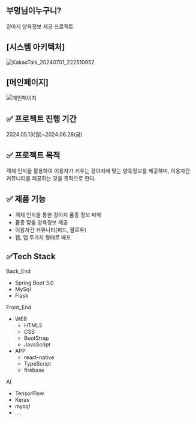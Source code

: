 ## **부멍님이누구니?**
강아지 양육정보 제공 프로젝트


## [시스템 아키텍처]
![KakaoTalk_20240701_222510952](https://github.com/tmdgjs306/FindBoomung/assets/58868717/ab9dd159-e339-4d35-b3d7-251f4d00d09a)

## [메인페이지]
![메인페이지](https://github.com/tmdgjs306/CloudAiProject_team1/assets/58868717/366d8900-df2c-4027-a180-224eaae187f0)

##  ✅ 프로젝트 진행 기간   
2024.05.13(월)~2024.06.28(금)

## ✅ 프로젝트 목적
객체 인식을 활용하여 이용자가 키우는 강아지에 맞는 양육정보를 제공하며, 
이용자간 커뮤니티를 제공하는 것을 목적으로 한다. 

## ✅ 제품 기능
- 객체 인식을 통한 강아지 품종 정보 파악 
- 품종 맞춤 양육정보 제공
- 이용자간 커뮤니티(피드, 팔로우)
- 웹, 앱 두가지 형태로 배포  

## ✅Tech Stack
 Back_End
- Spring Boot 3.0
- MySql
- Flask 

Front_End
- WEB
  - HTML5
  - CSS
  - BootStrap
  - JavaScript
- APP
    - react-native
    - TypeScript
    - firebase 

AI
- TensorFlow 
- Keras 
- mysql 
- .... 
